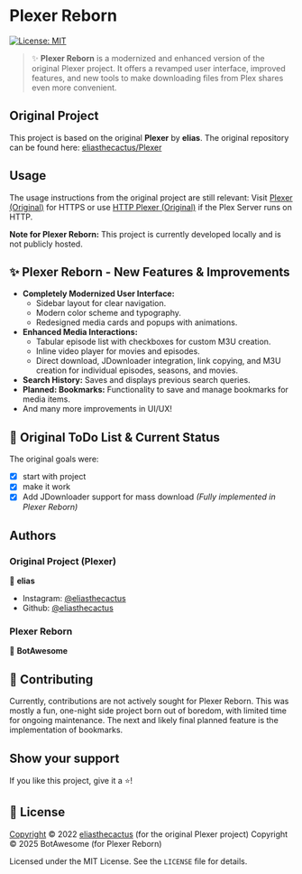 <h1 align="left">Plexer Reborn</h1>
<p>
  <a href="#license">
    <img alt="License: MIT" src="https://img.shields.io/badge/License-MIT-yellow.svg" />
  </a>
  <!-- Other relevant badges can be added here, e.g., for the current development status -->
</p>

> ✨ **Plexer Reborn** is a modernized and enhanced version of the original Plexer project. It offers a revamped user interface, improved features, and new tools to make downloading files from Plex shares even more convenient.

## Original Project

This project is based on the original **Plexer** by **elias**. The original repository can be found here:
[eliasthecactus/Plexer](https://github.com/eliasthecactus/Plexer)

## Usage

The usage instructions from the original project are still relevant:
Visit [Plexer (Original)](https://eliasthecactus.github.io/Plexer/) for HTTPS or use [HTTP Plexer (Original)](http://plexer.rf.gd/) if the Plex Server runs on HTTP.

**Note for Plexer Reborn:** This project is currently developed locally and is not publicly hosted.

## ✨ Plexer Reborn - New Features & Improvements

*   **Completely Modernized User Interface:**
    *   Sidebar layout for clear navigation.
    *   Modern color scheme and typography.
    *   Redesigned media cards and popups with animations.
*   **Enhanced Media Interactions:**
    *   Tabular episode list with checkboxes for custom M3U creation.
    *   Inline video player for movies and episodes.
    *   Direct download, JDownloader integration, link copying, and M3U creation for individual episodes, seasons, and movies.
*   **Search History:** Saves and displays previous search queries.
*   **Planned: Bookmarks:** Functionality to save and manage bookmarks for media items.
*   And many more improvements in UI/UX!

## 📃 Original ToDo List & Current Status

The original goals were:
- [x] start with project
- [x] make it work
- [x] Add JDownloader support for mass download *(Fully implemented in Plexer Reborn)*

## Authors

### Original Project (Plexer)
👤 **elias**
* Instagram: [@eliasthecactus](https://instagram.com/eliasthecactus)
* Github: [@eliasthecactus](https://github.com/eliasthecactus)

### Plexer Reborn
👤 **BotAwesome**

## 🤝 Contributing
Currently, contributions are not actively sought for Plexer Reborn. This was mostly a fun, one-night side project born out of boredom, with limited time for ongoing maintenance. The next and likely final planned feature is the implementation of bookmarks.

## Show your support
If you like this project, give it a ⭐️!

## 📝 License
[Copyright](https://github.com/eliasthecactus/Plexer/blob/master/LICENSE) © 2022 [eliasthecactus](https://github.com/eliasthecactus) (for the original Plexer project)
Copyright © 2025 BotAwesome (for Plexer Reborn)

Licensed under the MIT License. See the `LICENSE` file for details.
